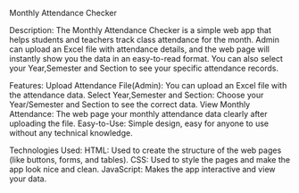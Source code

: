 Monthly Attendance Checker 


Description:
The Monthly Attendance Checker is a simple web app that helps students and teachers track class attendance for the month. Admin can upload an Excel file with attendance details, and the web page will instantly show you the data in an easy-to-read format. You can also select your Year,Semester and Section to see your specific attendance records.

Features:
Upload Attendance File(Admin): You can upload an Excel file with the attendance data.
Select Year,Semester and Section: Choose your Year/Semester and Section to see the correct data.
View Monthly Attendance: The web page your monthly attendance data clearly after uploading the file.
Easy-to-Use: Simple design, easy for anyone to use without any technical knowledge.


Technologies Used:
HTML: Used to create the structure of the web pages (like buttons, forms, and tables).
CSS: Used to style the pages and make the app look nice and clean.
JavaScript: Makes the app interactive and view your data.
